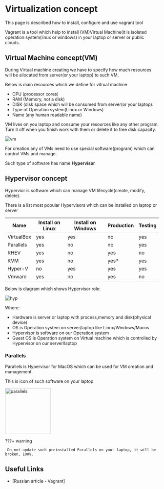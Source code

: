 # Virtualization concept

This page is described how to install, configure and use vagrant tool

Vagrant is a tool which help to install (VM)Virtual Machine(it is isolated operation system(linux or windows) in your laptop or server or public clouds. 

## Virtual Machine concept(VM)


During Virtual machine creating we have to specify how much resources will be allocated from server(or your laptop) to such VM.

Below is main resources which we define for vitrual machine

- CPU (processor cores)
- RAM (Memory, not a disk)
- DISK (disk space which will be consumed from server(or your laptop).
- Type of Operation system(Linux or Windows)
- Name (any human readable name)

VM lives on you laptop and consume your resources like any other program. Turn it off when you finish work with them or delete it to free disk capacity.

![vm][vm]

[vm]: https://www.softwarehow.com/wp-content/uploads/Virtual-Machine-2.jpg "vm"

For creation any of VMs need to use special software(program) which can control VMs and manage. 

Such type of software has name **Hypervisor**

## Hypervisor concept

Hypervior is software which can manage VM lifecycle(create, modify, delete).

There is a list most popular Hypervisors which can be installed on laptop or server

| Name | Install on Linux | Install on Windows | Production | Testing|
|------|---------------|-----------------|------------|--------|
|VirtualBox| yes | yes | no   | yes|
|Parallels | yes | no  | no   | yes|
|RHEV      | yes | no  | yes  | no
|KVM       | yes | no  | yes* | yes
|Hyper-V   | no  | yes | yes  | yes
|Vmware    | yes | no  | yes  | no


Below is diagram which shows Hypervisor role:

![hyp][hyp]

[hyp]: https://i0.wp.com/i.postimg.cc/pL0drWxX/Hypervisor-Type-II-1024x432.png?resize=583%2C246&ssl=1 "hyp"

Where:

- Hardware is server or laptop with process,memory and disk(physical device)
- OS is Operation system on server/laptop like Linux/Windows/Macos
- Hypervisor is software on our Operation system
- Guest OS is Operation system on Virtual machine which is controlled by Hypervisor on our server/laptop

### Parallels

Parallels is Hypervisor for MacOS which can be used for VM creation and management.

This is icon of such software on your laptop

<img src="https://www.wizcase.com/wp-content/uploads/2021/12/en-parallels-logo.jpg" alt="parallels" width="150" height="150"/> 

???+ warning
   
     Do not update such preinstalled Parallels on your laptop, it will be broken, 100%.

## Useful Links

* [Russian article - Vagrant]

